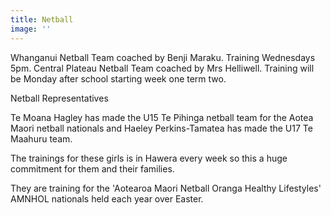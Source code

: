```yaml
---
title: Netball
image: ''
---
```

Whanganui Netball Team coached by Benji Maraku. Training Wednesdays 5pm.
Central Plateau Netball Team coached by Mrs Helliwell. Training will be Monday after school starting week one term two. 

Netball Representatives

Te Moana Hagley has made the U15 Te Pihinga netball team for the Aotea Maori netball nationals and Haeley Perkins-Tamatea has made the U17 Te Maahuru team.

The trainings for these girls is in Hawera every week so this a huge commitment for them and their families.

They are training for the 'Aotearoa Maori Netball Oranga Healthy Lifestyles' AMNHOL nationals held each year over Easter.


